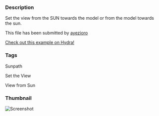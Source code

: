 ### Description 
Set the view from the SUN towards the model or from the model towards the sun.

This file has been submitted by [ayezioro](https://github.com/ayezioro)

[Check out this example on Hydra!](http://hydrashare.github.io/hydra/viewer?owner=ayezioro&fork=hydra&id=view_TowardOrFrom_Sun_01)
### Tags 
Sunpath
Set the View
View from Sun
### Thumbnail 
![Screenshot](https://raw.githubusercontent.com/ayezioro/hydra/master/view_TowardOrFrom_Sun_01/thumbnail.png)
